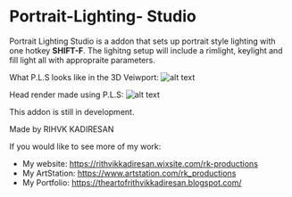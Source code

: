 # Portrait-Lighting- Studio
Portrait Lighting Studio is a addon that sets up portrait style lighting with one hotkey **SHIFT-F**. The lighitng setup will include a rimlight, keylight and fill light all with appropraite parameters.

What P.L.S looks like in the 3D Veiwport:
![alt text](https://user-images.githubusercontent.com/71163710/93732471-d87f7a80-fc14-11ea-87d7-0d42bbb59226.png "P.L.S in the 3D veiwport")

Head render made using P.L.S:
![alt text](https://user-images.githubusercontent.com/71163710/93732463-cd2c4f00-fc14-11ea-850a-cce9ec411057.png "P.L.S head render demo")

This addon is still in development.

Made by RIHVK KADIRESAN

If you would like to see more of my work:
* My website: https://rithvikkadiresan.wixsite.com/rk-productions
* My ArtStation: https://www.artstation.com/rk_productions
* My Portfolio: https://theartofrithvikkadiresan.blogspot.com/
